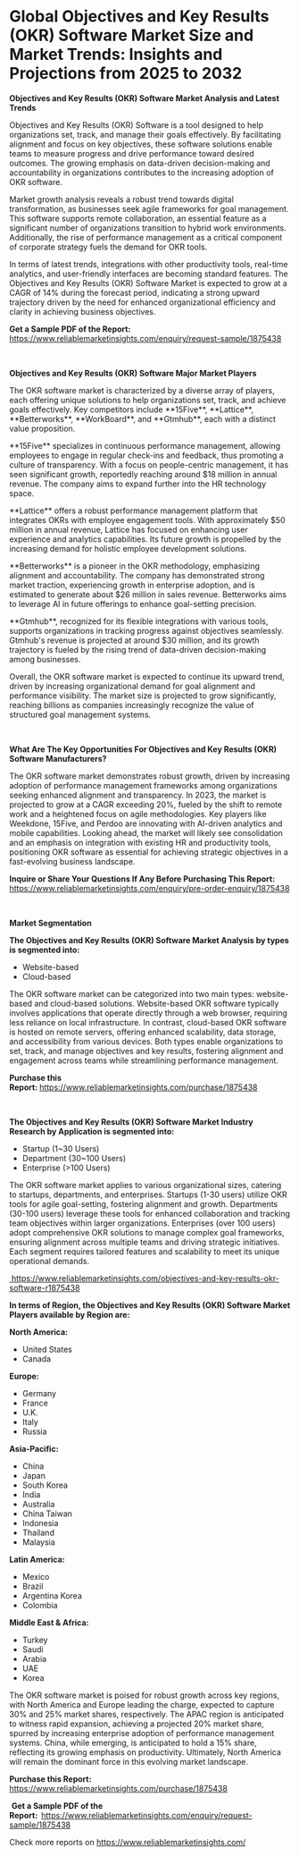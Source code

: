 <p><h1>Global Objectives and Key Results (OKR) Software Market Size and Market Trends: Insights and Projections from 2025 to 2032</h1></p><p><strong>Objectives and Key Results (OKR) Software Market Analysis and Latest Trends</strong></p>
<p><p>Objectives and Key Results (OKR) Software is a tool designed to help organizations set, track, and manage their goals effectively. By facilitating alignment and focus on key objectives, these software solutions enable teams to measure progress and drive performance toward desired outcomes. The growing emphasis on data-driven decision-making and accountability in organizations contributes to the increasing adoption of OKR software.</p><p>Market growth analysis reveals a robust trend towards digital transformation, as businesses seek agile frameworks for goal management. This software supports remote collaboration, an essential feature as a significant number of organizations transition to hybrid work environments. Additionally, the rise of performance management as a critical component of corporate strategy fuels the demand for OKR tools.</p><p>In terms of latest trends, integrations with other productivity tools, real-time analytics, and user-friendly interfaces are becoming standard features. The Objectives and Key Results (OKR) Software Market is expected to grow at a CAGR of 14% during the forecast period, indicating a strong upward trajectory driven by the need for enhanced organizational efficiency and clarity in achieving business objectives.</p></p>
<p><strong>Get a Sample PDF of the Report:&nbsp;</strong> <a href="https://www.reliablemarketinsights.com/enquiry/request-sample/1875438?utm_campaign=3204&utm_medium=2&utm_source=Github&utm_content=ia&utm_term=28032025&utm_id=objectives-and-key-results-okr-software">https://www.reliablemarketinsights.com/enquiry/request-sample/1875438</a></p>
<p>&nbsp;</p>
<p><strong>Objectives and Key Results (OKR) Software Major Market Players</strong></p>
<p><p>The OKR software market is characterized by a diverse array of players, each offering unique solutions to help organizations set, track, and achieve goals effectively. Key competitors include **15Five**, **Lattice**, **Betterworks**, **WorkBoard**, and **Gtmhub**, each with a distinct value proposition.</p><p>**15Five** specializes in continuous performance management, allowing employees to engage in regular check-ins and feedback, thus promoting a culture of transparency. With a focus on people-centric management, it has seen significant growth, reportedly reaching around $18 million in annual revenue. The company aims to expand further into the HR technology space.</p><p>**Lattice** offers a robust performance management platform that integrates OKRs with employee engagement tools. With approximately $50 million in annual revenue, Lattice has focused on enhancing user experience and analytics capabilities. Its future growth is propelled by the increasing demand for holistic employee development solutions.</p><p>**Betterworks** is a pioneer in the OKR methodology, emphasizing alignment and accountability. The company has demonstrated strong market traction, experiencing growth in enterprise adoption, and is estimated to generate about $26 million in sales revenue. Betterworks aims to leverage AI in future offerings to enhance goal-setting precision.</p><p>**Gtmhub**, recognized for its flexible integrations with various tools, supports organizations in tracking progress against objectives seamlessly. Gtmhub's revenue is projected at around $30 million, and its growth trajectory is fueled by the rising trend of data-driven decision-making among businesses.</p><p>Overall, the OKR software market is expected to continue its upward trend, driven by increasing organizational demand for goal alignment and performance visibility. The market size is projected to grow significantly, reaching billions as companies increasingly recognize the value of structured goal management systems.</p></p>
<p>&nbsp;</p>
<p><strong>What Are The Key Opportunities For Objectives and Key Results (OKR) Software Manufacturers?</strong></p>
<p><p>The OKR software market demonstrates robust growth, driven by increasing adoption of performance management frameworks among organizations seeking enhanced alignment and transparency. In 2023, the market is projected to grow at a CAGR exceeding 20%, fueled by the shift to remote work and a heightened focus on agile methodologies. Key players like Weekdone, 15Five, and Perdoo are innovating with AI-driven analytics and mobile capabilities. Looking ahead, the market will likely see consolidation and an emphasis on integration with existing HR and productivity tools, positioning OKR software as essential for achieving strategic objectives in a fast-evolving business landscape.</p></p>
<p><strong>Inquire or Share Your Questions If Any Before Purchasing This Report:</strong> <a href="https://www.reliablemarketinsights.com/enquiry/pre-order-enquiry/1875438?utm_campaign=3204&utm_medium=2&utm_source=Github&utm_content=ia&utm_term=28032025&utm_id=objectives-and-key-results-okr-software">https://www.reliablemarketinsights.com/enquiry/pre-order-enquiry/1875438</a></p>
<p>&nbsp;</p>
<p><strong>Market Segmentation</strong></p>
<p><strong>The Objectives and Key Results (OKR) Software Market Analysis by types is segmented into:</strong></p>
<p><ul><li>Website-based</li><li>Cloud-based</li></ul></p>
<p><p>The OKR software market can be categorized into two main types: website-based and cloud-based solutions. Website-based OKR software typically involves applications that operate directly through a web browser, requiring less reliance on local infrastructure. In contrast, cloud-based OKR software is hosted on remote servers, offering enhanced scalability, data storage, and accessibility from various devices. Both types enable organizations to set, track, and manage objectives and key results, fostering alignment and engagement across teams while streamlining performance management.</p></p>
<p><strong>Purchase this Report:&nbsp;</strong><a href="https://www.reliablemarketinsights.com/purchase/1875438?utm_campaign=3204&utm_medium=2&utm_source=Github&utm_content=ia&utm_term=28032025&utm_id=objectives-and-key-results-okr-software">https://www.reliablemarketinsights.com/purchase/1875438</a></p>
<p>&nbsp;</p>
<p><strong>The Objectives and Key Results (OKR) Software Market Industry Research by Application is segmented into:</strong></p>
<p><ul><li>Startup (1~30 Users)</li><li>Department (30~100 Users)</li><li>Enterprise (>100 Users)</li></ul></p>
<p><p>The OKR software market applies to various organizational sizes, catering to startups, departments, and enterprises. Startups (1-30 users) utilize OKR tools for agile goal-setting, fostering alignment and growth. Departments (30-100 users) leverage these tools for enhanced collaboration and tracking team objectives within larger organizations. Enterprises (over 100 users) adopt comprehensive OKR solutions to manage complex goal frameworks, ensuring alignment across multiple teams and driving strategic initiatives. Each segment requires tailored features and scalability to meet its unique operational demands.</p></p>
<p><a href="https://www.reliablemarketinsights.com/objectives-and-key-results-okr-software-r1875438?utm_campaign=3204&utm_medium=2&utm_source=Github&utm_content=ia&utm_term=28032025&utm_id=objectives-and-key-results-okr-software">&nbsp;https://www.reliablemarketinsights.com/objectives-and-key-results-okr-software-r1875438</a></p>
<p><strong>In terms of Region, the Objectives and Key Results (OKR) Software Market Players available by Region are:</strong></p>
<p>
    <p> <strong> North America: </strong>
        <ul>
            <li>United States</li>
            <li>Canada</li>
        </ul>
        </p> 
    <p> <strong> Europe: </strong>
        <ul>
            <li>Germany</li>
            <li>France</li>
            <li>U.K.</li>
            <li>Italy</li>
            <li>Russia</li>
        </ul>
        </p> 
    <p> <strong> Asia-Pacific: </strong>
        <ul>
            <li>China</li>
            <li>Japan</li>
            <li>South Korea</li>
            <li>India</li>
            <li>Australia</li>
            <li>China Taiwan</li>
            <li>Indonesia</li>
            <li>Thailand</li>
            <li>Malaysia</li>
        </ul>
        </p> 
    <p> <strong> Latin America: </strong>
        <ul>
            <li>Mexico</li>
            <li>Brazil</li>
            <li>Argentina Korea</li>
            <li>Colombia</li>
        </ul>
        </p> 
    <p> <strong> Middle East & Africa: </strong>
        <ul>
            <li>Turkey</li>
            <li>Saudi</li>
            <li>Arabia</li>
            <li>UAE</li>
            <li>Korea</li>
        </ul>
    </p>
    </p>
<p><p>The OKR software market is poised for robust growth across key regions, with North America and Europe leading the charge, expected to capture 30% and 25% market shares, respectively. The APAC region is anticipated to witness rapid expansion, achieving a projected 20% market share, spurred by increasing enterprise adoption of performance management systems. China, while emerging, is anticipated to hold a 15% share, reflecting its growing emphasis on productivity. Ultimately, North America will remain the dominant force in this evolving market landscape.</p></p>
<p><strong>Purchase this Report: </strong><a href="https://www.reliablemarketinsights.com/purchase/1875438?utm_campaign=3204&utm_medium=2&utm_source=Github&utm_content=ia&utm_term=28032025&utm_id=objectives-and-key-results-okr-software">https://www.reliablemarketinsights.com/purchase/1875438</a></p>
<p>&nbsp;<strong>Get a Sample PDF of the Report:&nbsp;&nbsp;</strong><a href="https://www.reliablemarketinsights.com/enquiry/request-sample/1875438?utm_campaign=3204&utm_medium=2&utm_source=Github&utm_content=ia&utm_term=28032025&utm_id=objectives-and-key-results-okr-software">https://www.reliablemarketinsights.com/enquiry/request-sample/1875438</a></p>
<p><strong></strong></p>
<p>Check more reports on <a href="https://www.reliablemarketinsights.com/?utm_campaign=3204&utm_medium=2&utm_source=Github&utm_content=ia&utm_term=28032025&utm_id=objectives-and-key-results-okr-software">https://www.reliablemarketinsights.com/</a></p>
